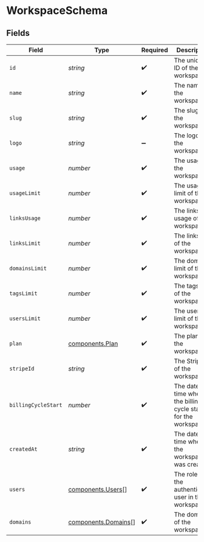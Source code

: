 # WorkspaceSchema


## Fields

| Field                                                              | Type                                                               | Required                                                           | Description                                                        |
| ------------------------------------------------------------------ | ------------------------------------------------------------------ | ------------------------------------------------------------------ | ------------------------------------------------------------------ |
| `id`                                                               | *string*                                                           | :heavy_check_mark:                                                 | The unique ID of the workspace.                                    |
| `name`                                                             | *string*                                                           | :heavy_check_mark:                                                 | The name of the workspace.                                         |
| `slug`                                                             | *string*                                                           | :heavy_check_mark:                                                 | The slug of the workspace.                                         |
| `logo`                                                             | *string*                                                           | :heavy_minus_sign:                                                 | The logo of the workspace.                                         |
| `usage`                                                            | *number*                                                           | :heavy_check_mark:                                                 | The usage of the workspace.                                        |
| `usageLimit`                                                       | *number*                                                           | :heavy_check_mark:                                                 | The usage limit of the workspace.                                  |
| `linksUsage`                                                       | *number*                                                           | :heavy_check_mark:                                                 | The links usage of the workspace.                                  |
| `linksLimit`                                                       | *number*                                                           | :heavy_check_mark:                                                 | The links limit of the workspace.                                  |
| `domainsLimit`                                                     | *number*                                                           | :heavy_check_mark:                                                 | The domains limit of the workspace.                                |
| `tagsLimit`                                                        | *number*                                                           | :heavy_check_mark:                                                 | The tags limit of the workspace.                                   |
| `usersLimit`                                                       | *number*                                                           | :heavy_check_mark:                                                 | The users limit of the workspace.                                  |
| `plan`                                                             | [components.Plan](../../models/components/plan.md)                 | :heavy_check_mark:                                                 | The plan of the workspace.                                         |
| `stripeId`                                                         | *string*                                                           | :heavy_check_mark:                                                 | The Stripe ID of the workspace.                                    |
| `billingCycleStart`                                                | *number*                                                           | :heavy_check_mark:                                                 | The date and time when the billing cycle starts for the workspace. |
| `createdAt`                                                        | *string*                                                           | :heavy_check_mark:                                                 | The date and time when the workspace was created.                  |
| `users`                                                            | [components.Users](../../models/components/users.md)[]             | :heavy_check_mark:                                                 | The role of the authenticated user in the workspace.               |
| `domains`                                                          | [components.Domains](../../models/components/domains.md)[]         | :heavy_check_mark:                                                 | The domains of the workspace.                                      |